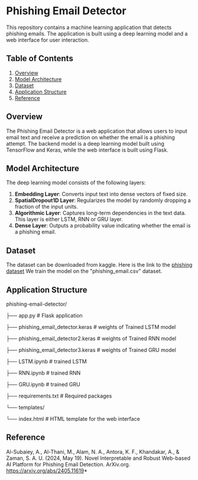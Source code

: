 # Phishing Email Detector

This repository contains a machine learning application that detects phishing emails. The application is built using a deep learning model and a web interface for user interaction.

## Table of Contents

1. [Overview](#overview)
2. [Model Architecture](#model-architecture)
3. [Dataset](#dataset)
4. [Application Structure](#application-structure)
5. [Reference](#Reference)

## Overview

The Phishing Email Detector is a web application that allows users to input email text and receive a prediction on whether the email is a phishing attempt. The backend model is a deep learning model built using TensorFlow and Keras, while the web interface is built using Flask.

## Model Architecture

The deep learning model consists of the following layers:

1. **Embedding Layer**: Converts input text into dense vectors of fixed size.
2. **SpatialDropout1D Layer**: Regularizes the model by randomly dropping a fraction of the input units.
3. **Algorithmic Layer**: Captures long-term dependencies in the text data. This layer is either LSTM, RNN or GRU layer.
4. **Dense Layer**: Outputs a probability value indicating whether the email is a phishing email.

## Dataset
The dataset can be downloaded from kaggle. Here is the link to the [phishing dataset]("https://www.kaggle.com/datasets/naserabdullahalam/phishing-email-dataset?select=phishing_email.csv.")
We train the model on the "phishing_email.csv" dataset. 

## Application Structure

phishing-email-detector/

├── app.py # Flask application

├── phishing_email_detector.keras # weights of Trained LSTM model

├── phishing_email_detector2.keras # weights of Trained RNN model

├── phishing_email_detector3.keras # weights of Trained GRU model

├── LSTM.ipynb # trained LSTM

├── RNN.ipynb # trained RNN

├── GRU.ipynb # trained GRU

├── requirements.txt # Required packages

└── templates/

└── index.html # HTML template for the web interface

## Reference

Al-Subaiey, A., Al-Thani, M., Alam, N. A., Antora, K. F., Khandakar, A., & Zaman, S. A. U. (2024, May 19). Novel Interpretable and Robust Web-based AI Platform for Phishing Email Detection. ArXiv.org. https://arxiv.org/abs/2405.11619*
